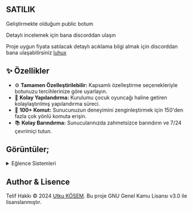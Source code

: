 ## SATILIK
Geliştirmekte olduğum public botum

Detaylı incelemek için bana discorddan ulaşın

Proje uygun fiyata satılacak detaylı acıklama bilgi almak için discorddan bana ulaşabilirsiniz [luhux](https://discord.com/users/341592492224806914)

## ✨ Özellikler

- ⚙️ **Tamamen Özelleştirilebilir:** Kapsamlı özelleştirme seçenekleriyle botunuzu tercihlerinize göre uyarlayın.
- 📝 **Kolay Yapılandırma:** Kurulumu çocuk oyuncağı haline getiren kolaylaştırılmış yapılandırma süreci.
- 💯 **100+ Komut:** Sunucunuzun deneyimini zenginleştirmek için 150'den fazla çok yönlü komuta erişin.
- 📚 **Kolay Barındırma:** Sunucularınızda zahmetsizce barındırın ve 7/24 çevrimiçi tutun.


## Görüntüler;
<details>
  <summary>Eğlence Sistemleri</summary>

| Komut                  | Resim                                                                                                  |
| ---------------------- | ------------------------------------------------------------------------------------------------------ |
| Envanter | <img alt="image" src= "https://github.com/user-attachments/assets/ad0ededf-f0d0-47d4-9695-4668a0300e3f"> |
| Evlilik | <img alt="image" src= "https://github.com/user-attachments/assets/c3acc7d2-f21a-4083-bc34-348ea27c51d5"> |
| Shop | <img alt="image" src= "https://github.com/user-attachments/assets/a0ba3986-c7f5-443f-a8f4-2567a4531cc8"> |
| Hediye Sistemi | <img alt="image" src= "https://github.com/user-attachments/assets/c6c2790c-7cfb-412a-b8d6-d5387948e990"> |
| Slot Sistemi | <img alt="image" src= "https://github.com/user-attachments/assets/bd15e649-2d97-4e62-adcd-e9b436a3ccba"> |
| Daily | <img alt="image" src= "https://github.com/user-attachments/assets/41d809bc-464d-4929-8397-f5a28f723139"> |
| Genel Komutlar Eğlence | <img alt="image" src= "https://github.com/user-attachments/assets/3d9605c1-f294-4f64-bb71-1a8331b97b50"> |


</details>

##  Author & Lisence
Telif Hakkı © 2024 [Utku KÖSEM](https://github.com/utw0). Bu proje GNU Genel Kamu Lisansı v3.0 ile lisanslanmıştır.
